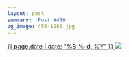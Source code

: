 ```yaml
---
layout: post
summary: 'Post #450'
og_image: 450-1280.jpg
---
```


<p>
 <time>
  <a href="/450">
   {{ page.date | date: "%B %-d, %Y" }}
  </a>
 </time>
 <a href="/450">
  <img data-taken="11/12/2015" sizes="(min-width: 700px) 50vw, calc(100vw - 2rem)" src="{{ site.assets_url }}/450-640.jpg" srcset="{{ site.assets_url }}/450-1280.jpg 1280w, {{ site.assets_url }}/450-960.jpg 960w, {{ site.assets_url }}/450-640.jpg 640w, {{ site.assets_url }}/450-320.jpg 320w"/>
 </a>
</p>
